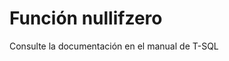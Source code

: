 ﻿---
Autogenerated: true
---

# Función  nullifzero

Consulte la documentación en el manual de T-SQL
